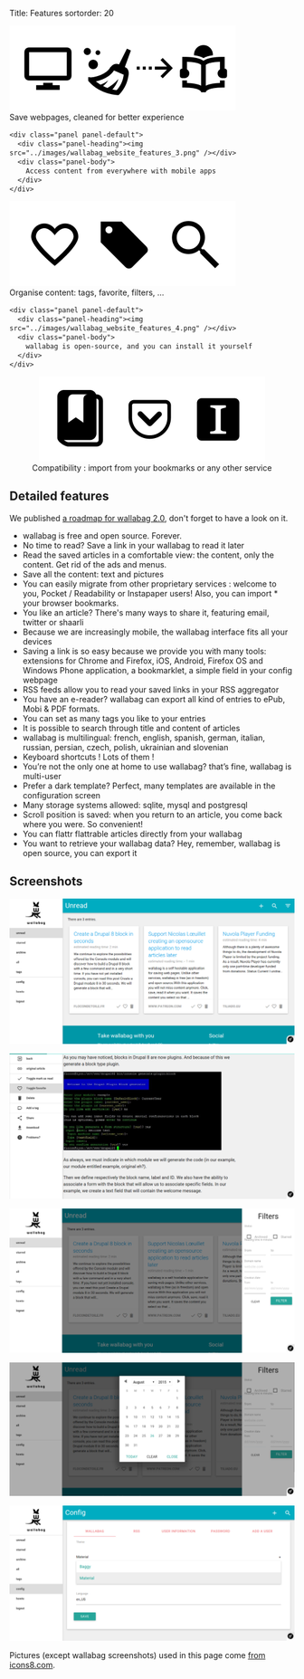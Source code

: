 Title: Features
sortorder: 20

<div class="col-lg-6">
    <div class="panel panel-default">
      <div class="panel-heading"><img src="../images/wallabag_website_features_1.png" /></div>
      <div class="panel-body">
        Save webpages, cleaned for better experience
      </div>
    </div>

    <div class="panel panel-default">
      <div class="panel-heading"><img src="../images/wallabag_website_features_3.png" /></div>
      <div class="panel-body">
        Access content from everywhere with mobile apps
      </div>
    </div>
</div>

<div class="col-lg-6">
    <div class="panel panel-default">
      <div class="panel-heading"><img src="../images/wallabag_website_features_2.png" /></div>
      <div class="panel-body">
        Organise content: tags, favorite, filters, &hellip;
      </div>
    </div>

    <div class="panel panel-default">
      <div class="panel-heading"><img src="../images/wallabag_website_features_4.png" /></div>
      <div class="panel-body">
        wallabag is open-source, and you can install it yourself
      </div>
    </div>
</div>

<div class="col-lg-12" align="center">
    <div class="panel panel-default">
      <div class="panel-heading"><img src="../images/wallabag_website_features_5.png" /></div>
      <div class="panel-body">
        Compatibility : import from your bookmarks or any other service
      </div>
    </div>
</div>

## Detailed features

We published [a roadmap for wallabag 2.0]({filename}roadmap.md), don't forget to have a look on it.

* wallabag is free and open source. Forever.
* No time to read? Save a link in your wallabag to read it later
* Read the saved articles in a comfortable view: the content, only the content. Get rid of the ads and menus.
* Save all the content: text and pictures
* You can easily migrate from other proprietary services : welcome to you, Pocket / Readability or Instapaper users! Also, you can import * your browser bookmarks.
* You like an article? There's many ways to share it, featuring email, twitter or shaarli
* Because we are increasingly mobile, the wallabag interface fits all your devices
* Saving a link is so easy because we provide you with many tools: extensions for Chrome and Firefox, iOS, Android, Firefox OS and Windows Phone application, a bookmarklet, a simple field in your config webpage
* RSS feeds allow you to read your saved links in your RSS aggregator
* You have an e-reader? wallabag can export all kind of entries to ePub, Mobi & PDF formats.
* You can set as many  tags you like to your entries
* It is possible to search through title and content of articles
* wallabag is multilingual: french, english, spanish, german, italian, russian, persian, czech, polish, ukrainian and slovenian
* Keyboard shortcuts ! Lots of them !
* You’re not the only one at home to use wallabag? that’s fine, wallabag is multi-user
* Prefer a dark template? Perfect, many templates are available in the configuration screen
* Many storage systems allowed: sqlite, mysql and postgresql
* Scroll position is saved: when you return to an article, you come back where you were. So convenient!
* You can flattr flattrable articles directly from your wallabag
* You want to retrieve your wallabag data? Hey, remember, wallabag is open source, you can export it

## Screenshots

![wallabag homepage](/images/screenshots/homepage.png)

![article in wallabag](/images/screenshots/article.png)

![filters](/images/screenshots/filters.png)

![date filter](/images/screenshots/date_filter.png)

![config screen](/images/screenshots/config.png)

Pictures (except wallabag screenshots) used in this page come [from icons8.com](https://icons8.com/).
